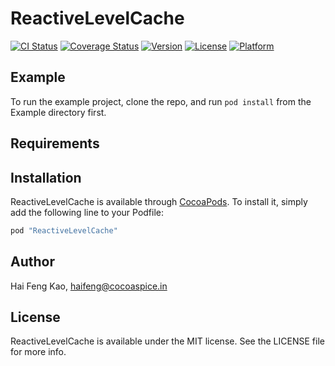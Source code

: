 # ReactiveLevelCache

[![CI Status](http://img.shields.io/travis/haifengkao/ReactiveLevelCache.svg?style=flat)](https://travis-ci.org/haifengkao/ReactiveLevelCache)
[![Coverage Status](https://coveralls.io/repos/haifengkao/ReactiveLevelCache/badge.svg?branch=master&service=github)](https://coveralls.io/github/haifengkao/ReactiveLevelCache?branch=master)
[![Version](https://img.shields.io/cocoapods/v/ReactiveLevelCache.svg?style=flat)](http://cocoapods.org/pods/ReactiveLevelCache)
[![License](https://img.shields.io/cocoapods/l/ReactiveLevelCache.svg?style=flat)](http://cocoapods.org/pods/ReactiveLevelCache)
[![Platform](https://img.shields.io/cocoapods/p/ReactiveLevelCache.svg?style=flat)](http://cocoapods.org/pods/ReactiveLevelCache)

## Example

To run the example project, clone the repo, and run `pod install` from the Example directory first.

## Requirements

## Installation

ReactiveLevelCache is available through [CocoaPods](http://cocoapods.org). To install
it, simply add the following line to your Podfile:

```ruby
pod "ReactiveLevelCache"
```

## Author

Hai Feng Kao, haifeng@cocoaspice.in

## License

ReactiveLevelCache is available under the MIT license. See the LICENSE file for more info.
